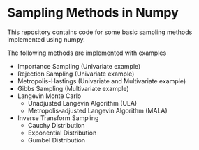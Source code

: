 # Sampling Methods in Numpy

This repository contains code for some basic sampling methods implemented using numpy.    

The following methods are implemented with examples

* Importance Sampling (Univariate example)
* Rejection Sampling (Univariate example)
* Metropolis-Hastings (Univariate and Multivariate example)
* Gibbs Sampling (Multivariate example)
* Langevin Monte Carlo
  * Unadjusted Langevin Algorithm (ULA)
  * Metropolis-adjusted Langevin Algorithm (MALA)
* Inverse Transform Sampling
  * Cauchy Distribution
  * Exponential Distribution
  * Gumbel Distribution

  
